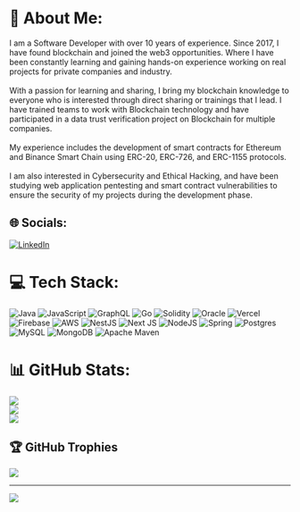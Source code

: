 # 💫 About Me:
I am a Software Developer with over 10 years of experience. Since 2017, I have found blockchain and joined the web3 opportunities. Where I have been constantly learning and gaining hands-on experience working on real projects for private companies and industry.<br><br>With a passion for learning and sharing, I bring my blockchain knowledge to everyone who is interested through direct sharing or trainings that I lead. I have trained teams to work with Blockchain technology and have participated in a data trust verification project on Blockchain for multiple companies.<br><br>My experience includes the development of smart contracts for Ethereum and Binance Smart Chain using ERC-20, ERC-726, and ERC-1155 protocols.<br><br>I am also interested in Cybersecurity and Ethical Hacking, and have been studying web application pentesting and smart contract vulnerabilities to ensure the security of my projects during the development phase.


## 🌐 Socials:
[![LinkedIn](https://img.shields.io/badge/LinkedIn-%230077B5.svg?logo=linkedin&logoColor=white)](https://linkedin.com/in/erionbarasuol) 

# 💻 Tech Stack:
![Java](https://img.shields.io/badge/java-%23ED8B00.svg?style=flat-square&logo=java&logoColor=white) ![JavaScript](https://img.shields.io/badge/javascript-%23323330.svg?style=flat-square&logo=javascript&logoColor=%23F7DF1E) ![GraphQL](https://img.shields.io/badge/-GraphQL-E10098?style=flat-square&logo=graphql&logoColor=white) ![Go](https://img.shields.io/badge/go-%2300ADD8.svg?style=flat-square&logo=go&logoColor=white) ![Solidity](https://img.shields.io/badge/Solidity-%23363636.svg?style=flat-square&logo=solidity&logoColor=white) ![Oracle](https://img.shields.io/badge/Oracle-F80000?style=flat-square&logo=oracle&logoColor=white) ![Vercel](https://img.shields.io/badge/vercel-%23000000.svg?style=flat-square&logo=vercel&logoColor=white) ![Firebase](https://img.shields.io/badge/firebase-%23039BE5.svg?style=flat-square&logo=firebase) ![AWS](https://img.shields.io/badge/AWS-%23FF9900.svg?style=flat-square&logo=amazon-aws&logoColor=white) ![NestJS](https://img.shields.io/badge/nestjs-%23E0234E.svg?style=flat-square&logo=nestjs&logoColor=white) ![Next JS](https://img.shields.io/badge/Next-black?style=flat-square&logo=next.js&logoColor=white) ![NodeJS](https://img.shields.io/badge/node.js-6DA55F?style=flat-square&logo=node.js&logoColor=white) ![Spring](https://img.shields.io/badge/spring-%236DB33F.svg?style=flat-square&logo=spring&logoColor=white) ![Postgres](https://img.shields.io/badge/postgres-%23316192.svg?style=flat-square&logo=postgresql&logoColor=white) ![MySQL](https://img.shields.io/badge/mysql-%2300f.svg?style=flat-square&logo=mysql&logoColor=white) ![MongoDB](https://img.shields.io/badge/MongoDB-%234ea94b.svg?style=flat-square&logo=mongodb&logoColor=white) ![Apache Maven](https://img.shields.io/badge/Apache%20Maven-C71A36?style=flat-square&logo=Apache%20Maven&logoColor=white)
# 📊 GitHub Stats:
![](https://github-readme-stats.vercel.app/api?username=erionrb&theme=dark&hide_border=false&include_all_commits=true&count_private=true)<br/>
![](https://github-readme-streak-stats.herokuapp.com/?user=erionrb&theme=dark&hide_border=false)<br/>
![](https://github-readme-stats.vercel.app/api/top-langs/?username=erionrb&theme=dark&hide_border=false&include_all_commits=true&count_private=true&layout=compact)

## 🏆 GitHub Trophies
![](https://github-profile-trophy.vercel.app/?username=erionrb&theme=radical&no-frame=true&no-bg=false&margin-w=4)

---
[![](https://visitcount.itsvg.in/api?id=erionrb&icon=0&color=0)](https://visitcount.itsvg.in)

<!-- Proudly created with GPRM ( https://gprm.itsvg.in ) -->
